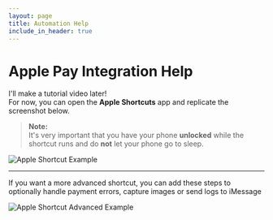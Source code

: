 ```yaml
---
layout: page
title: Automation Help
include_in_header: true
---
```


# Apple Pay Integration Help

I'll make a tutorial video later!  
For now, you can open the **Apple Shortcuts** app and replicate the screenshot below.

> **Note:**  
> It's very important that you have your phone **unlocked** while the shortcut runs and do **not** let your phone go to sleep.

![Apple Shortcut Example](/travel-sort-expense-landing-page/assets/automationHelp/shortcut-help1.png)

---

If you want a more advanced shortcut, you can add these steps to optionally handle payment errors, capture images or send logs to iMessage

![Apple Shortcut Advanced Example](/travel-sort-expense-landing-page/assets/automationHelp/shortcut-advanced1.png)
